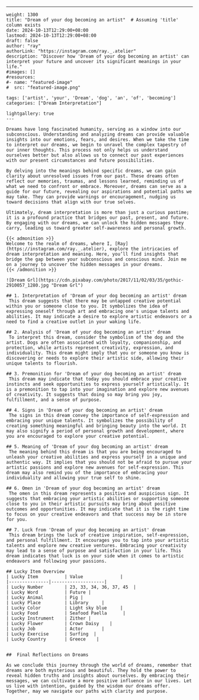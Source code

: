 ---
    weight: 1300
    title: "Dream of your dog becoming an artist"  # Assuming 'title' column exists
    date: 2024-10-13T12:29:00+08:00
    lastmod: 2024-10-13T12:29:00+08:00
    draft: false
    author: "ray"
    authorLink: "https://instagram.com/ray._.atelier"
    description: "Discover how 'Dream of your dog becoming an artist' can interpret your future and uncover its significant meanings in your life."
    #images: []
    #resources:
    #- name: "featured-image"
    #  src: "featured-image.png"
    
    tags: ['artist', 'your', 'Dream', 'dog', 'an', 'of', 'becoming']
    categories: ["Dream Interpretation"]
    
    lightgallery: true
    ---
    
    Dreams have long fascinated humanity, serving as a window into our subconscious. Understanding and analyzing dreams can provide valuable insights into our emotions, fears, and desires. When we take the time to interpret our dreams, we begin to unravel the complex tapestry of our inner thoughts. This process not only helps us understand ourselves better but also allows us to connect our past experiences with our present circumstances and future possibilities.
    
    By delving into the meanings behind specific dreams, we can gain clarity about unresolved issues from our past. These dreams often reflect our memories, traumas, and lessons learned, reminding us of what we need to confront or embrace. Moreover, dreams can serve as a guide for our future, revealing our aspirations and potential paths we may take. They can provide warnings or encouragement, nudging us toward decisions that align with our true selves.
    
    Ultimately, dream interpretation is more than just a curious pastime; it is a profound practice that bridges our past, present, and future. By engaging with our dreams, we can unlock the hidden messages they carry, leading us toward greater self-awareness and personal growth.
    
    {{< admonition >}}
    Welcome to the realm of dreams, where I, [Ray](https://instagram.com/ray._.atelier), explore the intricacies of dream interpretation and meaning. Here, you’ll find insights that bridge the gap between your subconscious and conscious mind. Join me on a journey to uncover the hidden messages in your dreams.
    {{< /admonition >}}
    
    ![Dream Grl](https://cdn.pixabay.com/photo/2017/11/02/03/35/gothic-2910057_1280.jpg "Dream Grl")
    
    ## 1. Interpretation of 'Dream of your dog becoming an artist' dream
     This dream suggests that there may be untapped creative potential within you or someone close to you. It symbolizes the idea of expressing oneself through art and embracing one's unique talents and abilities. It may indicate a desire to explore artistic endeavors or a need to find a creative outlet in your waking life.
    
    ## 2. Analysis of 'Dream of your dog becoming an artist' dream
     To interpret this dream, consider the symbolism of the dog and the artist. Dogs are often associated with loyalty, companionship, and protection, while artists represent creativity, expression, and individuality. This dream might imply that you or someone you know is discovering or needs to explore their artistic side, allowing their unique talents to flourish.
    
    ## 3. Premonition for 'Dream of your dog becoming an artist' dream
     This dream may indicate that today you should embrace your creative instincts and seek opportunities to express yourself artistically. It is a premonition to tap into your imagination and explore new avenues of creativity. It suggests that doing so may bring you joy, fulfillment, and a sense of purpose.
    
    ## 4. Signs in 'Dream of your dog becoming an artist' dream
     The signs in this dream convey the importance of self-expression and embracing your unique talents. It symbolizes the possibility of creating something meaningful and bringing beauty into the world. It may also signify a period of personal growth and development, where you are encouraged to explore your creative potential.
    
    ## 5. Meaning of 'Dream of your dog becoming an artist' dream
     The meaning behind this dream is that you are being encouraged to unleash your creative abilities and express yourself in a unique and authentic way. It implies that you should not be afraid to pursue your artistic passions and explore new avenues for self-expression. This dream may also remind you of the importance of embracing your individuality and allowing your true self to shine.
    
    ## 6. Omen in 'Dream of your dog becoming an artist' dream
     The omen in this dream represents a positive and auspicious sign. It suggests that embracing your artistic abilities or supporting someone close to you in their artistic pursuits may bring about positive outcomes and opportunities. It may indicate that it is the right time to focus on your creative endeavors and that success may be in store for you.
    
    ## 7. Luck from 'Dream of your dog becoming an artist' dream
     This dream brings the luck of creative inspiration, self-expression, and personal fulfillment. It encourages you to tap into your artistic talents and explore new creative ventures. Embracing your creativity may lead to a sense of purpose and satisfaction in your life. This dream indicates that luck is on your side when it comes to artistic endeavors and following your passions.
    
    ## Lucky Item Overview
    | Lucky Item          | Value              |
    |---------------|--------------------|
    | Lucky Number        | 23, 33, 34, 36, 37, 45  |
    | Lucky Word          | Future |
    | Lucky Animal        | Pig |
    | Lucky Place         | Library     |
    | Lucky Color         | Light sky blue     |
    | Lucky Food          | Seafood Paella      |
    | Lucky Instrument    | Zither |
    | Lucky Flower        | Crown Daisy    |
    | Lucky Job           | Actor       |
    | Lucky Exercise      | Surfing  |
    | Lucky Country       | Greece    |
    
    
    ##  Final Reflections on Dreams
    
    As we conclude this journey through the world of dreams, remember that dreams are both mysterious and beautiful. They hold the power to reveal hidden truths and insights about ourselves. By embracing their messages, we can cultivate a more positive influence in our lives. Let us live with intention, guided by the wisdom our dreams offer. Together, may we navigate our paths with clarity and purpose.
    